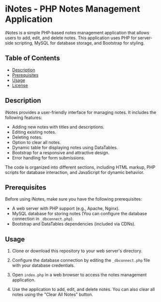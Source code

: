 # iNotes - PHP Notes Management Application

iNotes is a simple PHP-based notes management application that allows users to add, edit, and delete notes. This application uses PHP for server-side scripting, MySQL for database storage, and Bootstrap for styling.

## Table of Contents

- [Description](#description)
- [Prerequisites](#prerequisites)
- [Usage](#usage)
- [License](#license)

## Description

iNotes provides a user-friendly interface for managing notes. It includes the following features:

- Adding new notes with titles and descriptions.
- Editing existing notes.
- Deleting notes.
- Option to clear all notes.
- Dynamic table for displaying notes using DataTables.
- Bootstrap for a responsive and attractive design.
- Error handling for form submissions.

The code is organized into different sections, including HTML markup, PHP scripts for database interaction, and JavaScript for dynamic behavior.

## Prerequisites

Before using iNotes, make sure you have the following prerequisites:

- A web server with PHP support (e.g., Apache, Nginx).
- MySQL database for storing notes (You can configure the database connection in `_dbconnect.php`).
- Bootstrap and DataTables dependencies (included via CDNs).

## Usage

1. Clone or download this repository to your web server's directory.

2. Configure the database connection by editing the `_dbconnect.php` file with your database credentials.

3. Open `index.php` in a web browser to access the notes management application.

4. Use the application to add, edit, and delete notes. You can also clear all notes using the "Clear All Notes" button.

